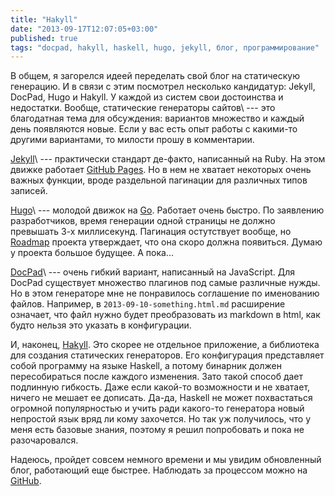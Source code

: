 ```yaml
---
title: "Hakyll"
date: "2013-09-17T12:07:05+03:00"
published: true
tags: "docpad, hakyll, haskell, hugo, jekyll, блог, программирование"
---
```


В общем, я загорелся идеей переделать свой блог на статическую генерацию. И в связи с этим посмотрел несколько
кандидатур: Jekyll, DocPad, Hugo и Hakyll. У каждой из систем свои достоинства и недостатки. Вообще, статические
генераторы сайтов\ --- это благодатная тема для обсуждения: вариантов множество и каждый день появляются новые.
Если у вас есть опыт работы с какими-то другими вариантами, то милости прошу в комментарии.

[Jekyll](http://jekyllrb.com/)\ --- практически стандарт де-факто, написанный на Ruby. На этом движке работает
[GitHub Pages](http://pages.github.com/). Но в нем не хватает  некоторых очень важных функции, вроде раздельной
пагинации для различных типов записей.

[Hugo](http://hugo.spf13.com/)\ --- молодой движок на [Go](http://golang.org/). Работает очень быстро. По заявлению
разработчиков, время генерации одной страницы не должно превышать 3-х миллисекунд. Пагинация остутствует вообще,
но [Roadmap](http://hugo.spf13.com/meta/roadmap) проекта утверждает, что она скоро должна появиться. Думаю у проекта
большое будущее. А пока...

[DocPad](http://docpad.org/)\ --- очень гибкий вариант, написанный на JavaScript. Для DocPad существует множество
плагинов под самые различные нужды. Но в этом генераторе мне не понравилось соглашение по именованию файлов.
Например, в `2013-09-10-something.html.md` расширение означает, что файл нужно будет преобразовать из markdown
в html, как будто нельзя это указать в конфигурации.

И, наконец, [Hakyll](http://jaspervdj.be/hakyll/). Это скорее не отдельное приложение, а библиотека для создания
статических генераторов. Его конфигурация представляет собой программу на языке Haskell, а потому бинарник должен
пересобираться после каждого изменения. Зато такой способ дает подлинную гибкость. Даже если какой-то возможности
и не хватает, ничего не мешает ее дописать. Да-да, Haskell не может похвастаться огромной популярностью и учить
ради какого-то генератора новый непростой язык вряд ли кому захочется. Но так уж получилось, что у меня есть
базовые знания, поэтому я решил попробовать и пока не разочаровался.

Надеюсь, пройдет совсем немного времени и мы увидим обновленный блог, работающий еще быстрее. Наблюдать за процессом
можно на [GitHub](https://github.com/dikmax/dikmax.name).
